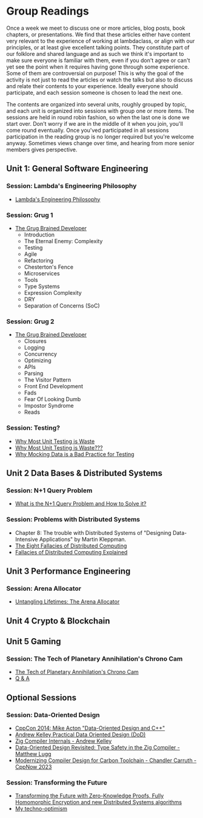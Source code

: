 # Group Readings

Once a week we meet to discuss one or more articles, blog posts, book chapters, or presentations.
We find that these articles either have content very relevant to the experience of working at lambdaclass, or align with our principles, or at least give excellent talking points.
They constitute part of our folklore and shared language and as such we think it's important to make sure everyone is familiar with them, even if you don't agree or can't yet see the point when it requires having gone through some experience. Some of them are controversial on purpose!
This is why the goal of the activity is not just to read the articles or watch the talks but also to discuss and relate their contents to your experience.
Ideally everyone should participate, and each session someone is chosen to lead the next one.

The contents are organized into several units, roughly grouped by topic, and each unit is organized into sessions with group one or more items.
The sessions are held in round robin fashion, so when the last one is done we start over. Don't worry if we are in the middle of it when you join, you'll come round eventually.
Once you'ved participated in all sessions participation in the reading group is no longer required but you're welcome anyway. Sometimes views change over time, and hearing from more senior members gives perspective.

## Unit 1: General Software Engineering

### Session: Lambda's Engineering Philosophy
- [Lambda's Engineering Philosophy](https://blog.lambdaclass.com/lambdas-engineering-philosophy/)

### Session: Grug 1
- [The Grug Brained Developer](https://grugbrain.dev)
  - Introduction
  - The Eternal Enemy: Complexity
  - Testing
  - Agile
  - Refactoring
  - Chesterton's Fence
  - Microservices
  - Tools
  - Type Systems
  - Expression Complexity
  - DRY
  - Separation of Concerns (SoC)

### Session: Grug 2
- [The Grug Brained Developer](https://grugbrain.dev)
  - Closures
  - Logging
  - Concurrency
  - Optimizing
  - APIs
  - Parsing
  - The Visitor Pattern
  - Front End Development
  - Fads
  - Fear Of Looking Dumb
  - Impostor Syndrome
  - Reads

### Session: Testing?
- [Why Most Unit Testing is Waste](https://bulldozer00.blog/wp-content/uploads/2015/03/why-most-unit-testing-is-waste.pdf)
- [Why Most Unit Testing is Waste???](https://codingcraftsman.wordpress.com/2021/07/10/why-most-unit-testing-is-waste/)
- [Why Mocking Data is a Bad Practice for Testing](https://medium.com/@queenskisivuli/why-mocking-data-is-a-bad-practice-for-testing-a20d2d7104aa)

## Unit 2 Data Bases & Distributed Systems

### Session: N+1 Query Problem
- [What is the N+1 Query Problem and How to Solve it?](https://planetscale.com/blog/what-is-n-1-query-problem-and-how-to-solve-it)

### Session: Problems with Distributed Systems 
- Chapter 8: The trouble with Distributed Systems of "Designing Data-Intensive Applications" by Martin Kleppman.
- [The Eight Fallacies of Distributed Computing](https://medium.com/geekculture/the-eight-fallacies-of-distributed-computing-44d766345ddb)
- [Fallacies of Distributed Computing Explained](https://www.researchgate.net/publication/322500050_Fallacies_of_Distributed_Computing_Explained)

## Unit 3 Performance Engineering

### Session: Arena Allocator
- [Untangling Lifetimes: The Arena Allocator](https://www.rfleury.com/p/untangling-lifetimes-the-arena-allocator)

## Unit 4 Crypto & Blockchain

## Unit 5 Gaming

### Session: The Tech of Planetary Annihilation's Chrono Cam
- [The Tech of Planetary Annihilation's Chrono Cam](https://www.forrestthewoods.com/blog/tech_of_planetary_annihilation_chrono_cam/)
- [Q & A](https://www.forrestthewoods.com/blog/qa_planetary_annihilation_chrono_cam/)

## Optional Sessions

### Session: Data-Oriented Design
- [CppCon 2014: Mike Acton "Data-Oriented Design and C++"](https://www.youtube.com/watch?v=rX0ItVEVjHc)
- [Andrew Kelley Practical Data Oriented Design (DoD)](https://www.youtube.com/watch?v=IroPQ150F6c)
- [Zig Compiler Internals - Andrew Kelley](https://www.youtube.com/watch?v=8MbREuiLQrM)
- [Data-Oriented Design Revisited: Type Safety in the Zig Compiler - Matthew Lugg](https://www.youtube.com/watch?v=KOZcJwGdQok)
- [Modernizing Compiler Design for Carbon Toolchain - Chandler Carruth - CppNow 2023](https://www.youtube.com/watch?v=ZI198eFghJk)

### Session: Transforming the Future
- [Transforming the Future with Zero-Knowledge Proofs, Fully Homomorphic Encryption and new Distributed Systems algorithms](https://blog.lambdaclass.com/transforming-the-future-with-zero-knowledge-proofs-fully-homomorphic-encryption-and-new-distributed-systems-algorithms/)
- [My techno-optimism](https://vitalik.eth.limo/general/2023/11/27/techno_optimism.html)
